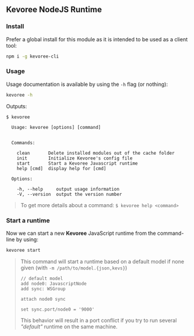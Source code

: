 ## Kevoree NodeJS Runtime

### Install
Prefer a global install for this module as it is intended to be used as a client tool:
```sh
npm i -g kevoree-cli
```

### Usage
Usage documentation is available by using the `-h` flag (or nothing):
```sh
kevoree -h
```
Outputs:
```
$ kevoree

  Usage: kevoree [options] [command]


  Commands:

    clean       Delete installed modules out of the cache folder
    init        Initialize Kevoree's config file
    start       Start a Kevoree Javascript runtime
    help [cmd]  display help for [cmd]

  Options:

    -h, --help     output usage information
    -V, --version  output the version number
```

> To get more details about a command: `$ kevoree help <command>`

### Start a runtime
Now we can start a new **Kevoree** JavaScript runtime from the command-line by using:
```sh
kevoree start
```

> This command will start a runtime based on a default model if none given (with `-m /path/to/model.{json,kevs}`)  
> ```
> // default model
> add node0: JavascriptNode
> add sync: WSGroup
>
> attach node0 sync
>
> set sync.port/node0 = '9000'
> ```
> This behavior will result in a port conflict if you try to run several *"default"* runtime on the same machine.
